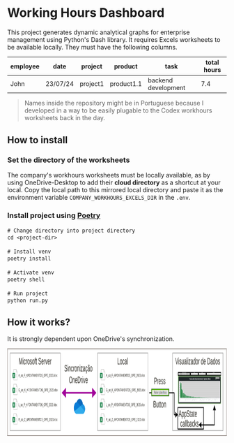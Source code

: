 # Working Hours Dashboard
This project generates dynamic analytical graphs for enterprise management using Python's Dash library. It requires Excels worksheets to be available locally. They must have the following columns.

|employee|date|project|product|task|total hours|
|---|---|---|---|---|---|
|John|23/07/24|project1|product1.1|backend development|7.4

> Names inside the repository might be in Portuguese because I developed in a way to be easily plugable to the Codex workhours worksheets back in the day.

## How to install
### Set the directory of the worksheets
The company's workhours worksheets must be locally available, as by using OneDrive-Desktop to add their **cloud directory** as a shortcut at your local. Copy the local path to this mirrored local directory and paste it as the environment variable `COMPANY_WORKHOURS_EXCELS_DIR` in the `.env`.

### Install project using [Poetry](https://python-poetry.org/docs/)
```shell
# Change directory into project directory
cd <project-dir>

# Install venv
poetry install

# Activate venv
poetry shell

# Run project
python run.py
```

## How it works?
It is strongly dependent upon OneDrive's synchronization.  
<div style="display: flex; justify-content: center; align-items: center; height: fit-content;">
    <img src="img/flowchart.svg" alt="Flowchart" style="background-color: white; height: 200px">
</div>
